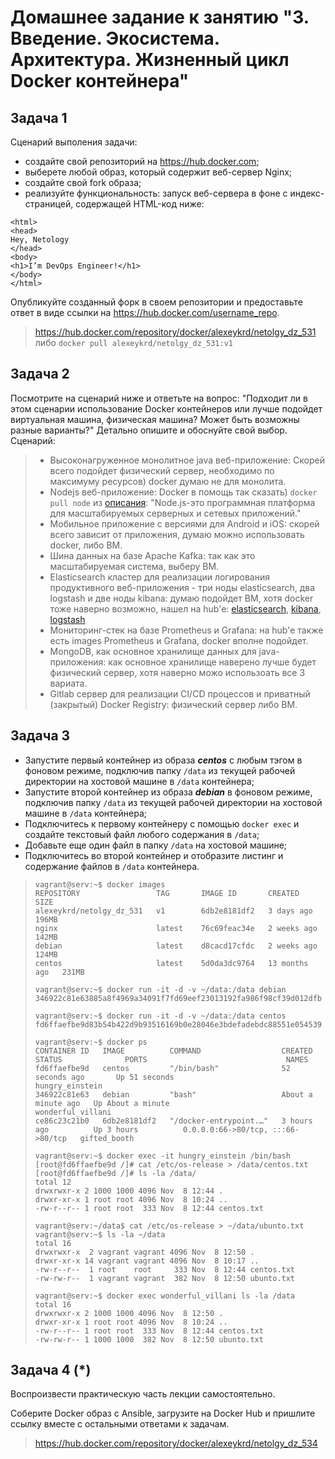 # Домашнее задание к занятию "3. Введение. Экосистема. Архитектура. Жизненный цикл Docker контейнера"

## Задача 1

Сценарий выполения задачи:

- создайте свой репозиторий на https://hub.docker.com;
- выберете любой образ, который содержит веб-сервер Nginx;
- создайте свой fork образа;
- реализуйте функциональность:
запуск веб-сервера в фоне с индекс-страницей, содержащей HTML-код ниже:
```
<html>
<head>
Hey, Netology
</head>
<body>
<h1>I’m DevOps Engineer!</h1>
</body>
</html>
```
Опубликуйте созданный форк в своем репозитории и предоставьте ответ в виде ссылки на https://hub.docker.com/username_repo.
> https://hub.docker.com/repository/docker/alexeykrd/netolgy_dz_531  
> либо `docker pull alexeykrd/netolgy_dz_531:v1`
## Задача 2

Посмотрите на сценарий ниже и ответьте на вопрос:
"Подходит ли в этом сценарии использование Docker контейнеров или лучше подойдет виртуальная машина, физическая машина? Может быть возможны разные варианты?" Детально опишите и обоснуйте свой выбор.
Сценарий:
> - Высоконагруженное монолитное java веб-приложение: Скорей всего подойдет физический сервер, необходимо по максимуму ресурсов) docker думаю не для монолита. 
> - Nodejs веб-приложение: Docker в помощь так сказать)  `docker pull node` из [описания](https://hub.docker.com/_/node): "Node.js-это программная платформа для масштабируемых серверных и сетевых приложений."  
> - Мобильное приложение c версиями для Android и iOS: скорей всего зависит от приложения, думаю можно использовать docker, либо ВМ.     
> - Шина данных на базе Apache Kafka: так как это масштабируемая система, выберу ВМ.   
> - Elasticsearch кластер для реализации логирования продуктивного веб-приложения - три ноды elasticsearch, два logstash и две ноды kibana: думаю подойдет ВМ, хотя docker тоже наверно возможно, нашел на hub'e: [elasticsearch](https://hub.docker.com/_/elasticsearch), [kibana](https://hub.docker.com/_/kibana), [logstash](https://hub.docker.com/_/logstash) 
> - Мониторинг-стек на базе Prometheus и Grafana: на hub'e также есть images Prometheus и Grafana, docker вполне подойдет. 
> - MongoDB, как основное хранилище данных для java-приложения: как основное хранилище наверено лучше будет физический сервер, хотя наверно можо использоать все 3 вариата.  
> - Gitlab сервер для реализации CI/CD процессов и приватный (закрытый) Docker Registry: физический сервер либо ВМ.  

## Задача 3

- Запустите первый контейнер из образа ***centos*** c любым тэгом в фоновом режиме, подключив папку ```/data``` из текущей рабочей директории на хостовой машине в ```/data``` контейнера;
- Запустите второй контейнер из образа ***debian*** в фоновом режиме, подключив папку ```/data``` из текущей рабочей директории на хостовой машине в ```/data``` контейнера;
- Подключитесь к первому контейнеру с помощью ```docker exec``` и создайте текстовый файл любого содержания в ```/data```;
- Добавьте еще один файл в папку ```/data``` на хостовой машине;
- Подключитесь во второй контейнер и отобразите листинг и содержание файлов в ```/data``` контейнера.
> ```
> vagrant@serv:~$ docker images
> REPOSITORY                 TAG       IMAGE ID       CREATED         SIZE
> alexeykrd/netolgy_dz_531   v1        6db2e8181df2   3 days ago      196MB
> nginx                      latest    76c69feac34e   2 weeks ago     142MB
> debian                     latest    d8cacd17cfdc   2 weeks ago     124MB
> centos                     latest    5d0da3dc9764   13 months ago   231MB
> 
> vagrant@serv:~$ docker run -it -d -v ~/data:/data debian
> 346922c81e63885a8f4969a34091f7fd69eef23013192fa986f98cf39d012dfb
> 
> vagrant@serv:~$ docker run -it -d -v ~/data:/data centos
> fd6ffaefbe9d83b54b422d9b93516169b0e28046e3bdefadebdc88551e054539
> 
> vagrant@serv:~$ docker ps
> CONTAINER ID   IMAGE          COMMAND                  CREATED              STATUS              PORTS                               NAMES
> fd6ffaefbe9d   centos         "/bin/bash"              52 seconds ago       Up 51 seconds                                           hungry_einstein
> 346922c81e63   debian         "bash"                   About a minute ago   Up About a minute                                       wonderful_villani
> ce86c23c21b0   6db2e8181df2   "/docker-entrypoint.…"   3 hours ago          Up 3 hours          0.0.0.0:66->80/tcp, :::66->80/tcp   gifted_booth
> 
> vagrant@serv:~$ docker exec -it hungry_einstein /bin/bash
> [root@fd6ffaefbe9d /]# cat /etc/os-release > /data/centos.txt
> [root@fd6ffaefbe9d /]# ls -la /data/
> total 12
> drwxrwxr-x 2 1000 1000 4096 Nov  8 12:44 .
> drwxr-xr-x 1 root root 4096 Nov  8 10:24 ..
> -rw-r--r-- 1 root root  333 Nov  8 12:44 centos.txt
> 
> vagrant@serv:~/data$ cat /etc/os-release > ~/data/ubunto.txt
> vagrant@serv:~$ ls -la ~/data
> total 16
> drwxrwxr-x  2 vagrant vagrant 4096 Nov  8 12:50 .
> drwxr-xr-x 14 vagrant vagrant 4096 Nov  8 10:17 ..
> -rw-r--r--  1 root    root     333 Nov  8 12:44 centos.txt
> -rw-rw-r--  1 vagrant vagrant  382 Nov  8 12:50 ubunto.txt
> 
> vagrant@serv:~$ docker exec wonderful_villani ls -la /data
> total 16
> drwxrwxr-x 2 1000 1000 4096 Nov  8 12:50 .
> drwxr-xr-x 1 root root 4096 Nov  8 10:24 ..
> -rw-r--r-- 1 root root  333 Nov  8 12:44 centos.txt
> -rw-rw-r-- 1 1000 1000  382 Nov  8 12:50 ubunto.txt
> ```

## Задача 4 (*)

Воспроизвести практическую часть лекции самостоятельно.

Соберите Docker образ с Ansible, загрузите на Docker Hub и пришлите ссылку вместе с остальными ответами к задачам.
> https://hub.docker.com/repository/docker/alexeykrd/netolgy_dz_534